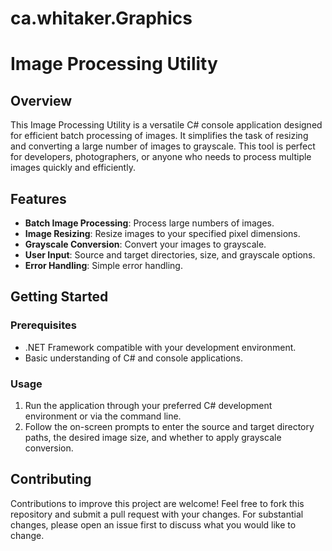# ca.whitaker.Graphics
# Image Processing Utility

## Overview
This Image Processing Utility is a versatile C# console application designed for efficient batch processing of images. It simplifies the task of resizing and converting a large number of images to grayscale. This tool is perfect for developers, photographers, or anyone who needs to process multiple images quickly and efficiently.

## Features
- **Batch Image Processing**: Process large numbers of images.
- **Image Resizing**: Resize images to your specified pixel dimensions.
- **Grayscale Conversion**: Convert your images to grayscale.
- **User Input**: Source and target directories, size, and grayscale options.
- **Error Handling**: Simple error handling.

## Getting Started

### Prerequisites
- .NET Framework compatible with your development environment.
- Basic understanding of C# and console applications.

### Usage
1. Run the application through your preferred C# development environment or via the command line.
2. Follow the on-screen prompts to enter the source and target directory paths, the desired image size, and whether to apply grayscale conversion.

## Contributing
Contributions to improve this project are welcome! Feel free to fork this repository and submit a pull request with your changes. For substantial changes, please open an issue first to discuss what you would like to change.
